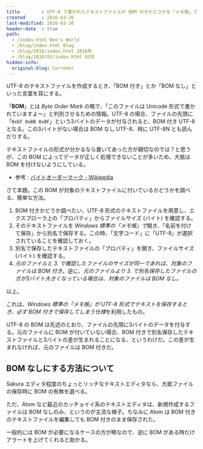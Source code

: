 ```yaml
---
title        : UTF-8 で書かれたテキストファイルが BOM 付きかどうかを「メモ帳」で調べる簡単な方法
created      : 2016-03-26
last-modified: 2016-03-26
header-date  : true
path:
  - /index.html Neo's World
  - /blog/index.html Blog
  - /blog/2016/index.html 2016年
  - /blog/2016/03/index.html 03月
hidden-info:
  original-blog: Corredor
---
```


UTF-8 のテキストファイルを作成するとき、「BOM 付き」とか「BOM なし」といった言葉を耳にする。

「**BOM**」とは *Byte Order Mark* の略で、「このファイルは Unicode 形式で書かれていますよ～」と判別させるための情報。UTF-8 の場合、ファイルの先頭に「`0xEF 0xBB 0xBF`」という3バイトのデータが付与されると、BOM 付き UTF-8 となる。この3バイトがない場合は BOM なし UTF-8、時に UTF-8N とも読んだりする。

テキストファイルの形式が分かるなら書いてあった方が親切なのでは？と思うが、この BOM によってデータが正しく処理できないことが多いため、大抵は BOM を付けないようにしている。

- 参考 : [バイトオーダーマーク - Wikipedia](https://ja.wikipedia.org/wiki/%E3%83%90%E3%82%A4%E3%83%88%E3%82%AA%E3%83%BC%E3%83%80%E3%83%BC%E3%83%9E%E3%83%BC%E3%82%AF)

さて本題。この BOM が対象のテキストファイルに付いているかどうかを調べる、簡単な方法。

1. BOM 付きかどうか調べたい、UTF-8 形式のテキストファイルを用意し、エクスプローラ上の「プロパティ」からファイルサイズ (バイト) を確認する。
2. そのテキストファイルを *Windows 標準の「メモ帳」で*開き、「名前を付けて保存」から別名で保存する。この時、「文字コード」に「UTF-8」が選択されていることを確認しておく。
3. 別名で保存したテキストファイルの「プロパティ」を開き、ファイルサイズ (バイト) を確認する。
4. *元のファイルと 3. で確認したファイルのサイズが同一であれば、対象のファイルは BOM 付き*。逆に、*元のファイルより 3. で別名保存したファイルの方が3バイト大きくなっている場合は、対象のファイルは BOM なし。*

以上。

これは、*Windows 標準の「メモ帳」が UTF-8 形式でテキストを保存するとき、必ず BOM 付きで保存してしまう仕様*を利用したもの。

UTF-8 の BOM は先述のとおり、ファイルの先頭に3バイトのデータを付与する。元のファイルに BOM が付いていない場合、BOM 付きで別名保存したテキストファイルと3バイトの差が生まれることになる、というわけだ。この差が生まれなければ、元のファイルは BOM 付きだ。

## BOM なしにする方法について

Sakura エディタ程度のちょっとリッチなテキストエディタなら、大抵ファイルの保存時に BOM の有無を選べる。

ただ、Atom など最近のカッチョイイ系のテキストエディタは、新規作成するファイルは BOM なしのみ、というのが主流な様子。ちなみに Atom は BOM 付きのテキストファイルを編集しても BOM 付きのまま保存された。

一般的には BOM が必要になるケースの方が稀なので、逆に BOM がある時だけアラートを上げてくれると助かる。

